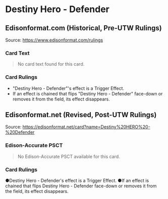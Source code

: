 # Destiny Hero - Defender

## Edisonformat.com (Historical, Pre-UTW Rulings)

Source: https://www.edisonformat.com/rulings

### Card Text

> No card text found for this card.

### Card Rulings

*   "Destiny Hero - Defender"'s effect is a Trigger Effect.
*   If an effect is chained that flips "Destiny Hero - Defender" face-down or removes it from the field, its effect disappears.

## Edisonformat.net (Revised, Post-UTW Rulings)

Source: https://edisonformat.net/card?name=Destiny%20HERO%20-%20Defender

### Edison-Accurate PSCT

> No Edison-Accurate PSCT available for this card.

### Card Rulings

●Destiny Hero - Defender's effect is a Trigger Effect.
●If an effect is chained that flips Destiny Hero - Defender face-down or removes it from the field, its effect disappears.
            